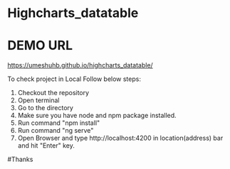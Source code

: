 # Highcharts_datatable

# DEMO URL

https://umeshuhb.github.io/highcharts_datatable/


To check project in Local
Follow below steps: 
1. Checkout the repository
2. Open terminal
3. Go to the directory
4. Make sure you have node and npm package installed.
5. Run command "npm install" 
6. Run command "ng serve"
7. Open Browser and type http://localhost:4200 in location(address) bar and hit "Enter" key.


#Thanks
